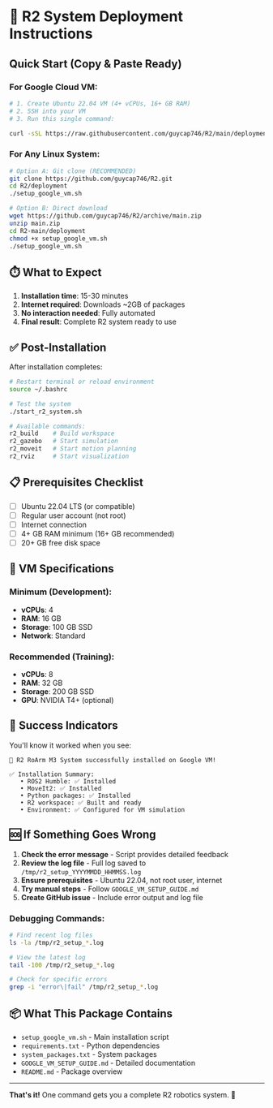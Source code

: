 # 🚀 R2 System Deployment Instructions

## Quick Start (Copy & Paste Ready)

### For Google Cloud VM:
```bash
# 1. Create Ubuntu 22.04 VM (4+ vCPUs, 16+ GB RAM)
# 2. SSH into your VM
# 3. Run this single command:

curl -sSL https://raw.githubusercontent.com/guycap746/R2/main/deployment/setup_google_vm.sh | bash
```

### For Any Linux System:
```bash
# Option A: Git clone (RECOMMENDED)
git clone https://github.com/guycap746/R2.git
cd R2/deployment
./setup_google_vm.sh

# Option B: Direct download
wget https://github.com/guycap746/R2/archive/main.zip
unzip main.zip
cd R2-main/deployment
chmod +x setup_google_vm.sh
./setup_google_vm.sh
```

## ⏱️ What to Expect

1. **Installation time**: 15-30 minutes
2. **Internet required**: Downloads ~2GB of packages
3. **No interaction needed**: Fully automated
4. **Final result**: Complete R2 system ready to use

## ✅ Post-Installation

After installation completes:

```bash
# Restart terminal or reload environment
source ~/.bashrc

# Test the system
./start_r2_system.sh

# Available commands:
r2_build    # Build workspace
r2_gazebo   # Start simulation
r2_moveit   # Start motion planning
r2_rviz     # Start visualization
```

## 📋 Prerequisites Checklist

- [ ] Ubuntu 22.04 LTS (or compatible)
- [ ] Regular user account (not root)
- [ ] Internet connection
- [ ] 4+ GB RAM minimum (16+ GB recommended)
- [ ] 20+ GB free disk space

## 🔧 VM Specifications

### Minimum (Development):
- **vCPUs**: 4
- **RAM**: 16 GB
- **Storage**: 100 GB SSD
- **Network**: Standard

### Recommended (Training):
- **vCPUs**: 8
- **RAM**: 32 GB  
- **Storage**: 200 GB SSD
- **GPU**: NVIDIA T4+ (optional)

## 🎯 Success Indicators

You'll know it worked when you see:
```
🎉 R2 RoArm M3 System successfully installed on Google VM!

✅ Installation Summary:
   • ROS2 Humble: ✅ Installed
   • MoveIt2: ✅ Installed  
   • Python packages: ✅ Installed
   • R2 workspace: ✅ Built and ready
   • Environment: ✅ Configured for VM simulation
```

## 🆘 If Something Goes Wrong

1. **Check the error message** - Script provides detailed feedback
2. **Review the log file** - Full log saved to `/tmp/r2_setup_YYYYMMDD_HHMMSS.log`
3. **Ensure prerequisites** - Ubuntu 22.04, not root user, internet
4. **Try manual steps** - Follow `GOOGLE_VM_SETUP_GUIDE.md`
5. **Create GitHub issue** - Include error output and log file

### Debugging Commands:
```bash
# Find recent log files
ls -la /tmp/r2_setup_*.log

# View the latest log
tail -100 /tmp/r2_setup_*.log

# Check for specific errors
grep -i "error\|fail" /tmp/r2_setup_*.log
```

## 📦 What This Package Contains

- `setup_google_vm.sh` - Main installation script
- `requirements.txt` - Python dependencies
- `system_packages.txt` - System packages
- `GOOGLE_VM_SETUP_GUIDE.md` - Detailed documentation
- `README.md` - Package overview

---

**That's it!** One command gets you a complete R2 robotics system. 🤖